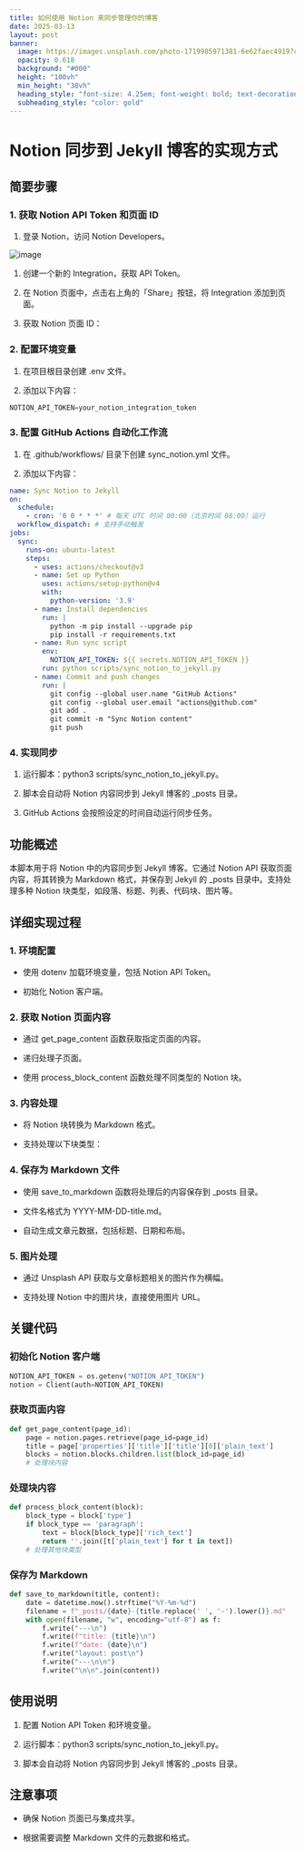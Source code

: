 ```yaml
---
title: 如何使用 Notion 来同步管理你的博客
date: 2025-03-13
layout: post
banner:
  image: https://images.unsplash.com/photo-1719985971381-6e62faec4919?crop=entropy&cs=tinysrgb&fit=max&fm=jpg&ixid=M3w2OTIwMzJ8MHwxfHJhbmRvbXx8fHx8fHx8fDE3NDE4Mjk4ODd8&ixlib=rb-4.0.3&q=80&w=1080
  opacity: 0.618
  background: "#000"
  height: "100vh"
  min_height: "38vh"
  heading_style: "font-size: 4.25em; font-weight: bold; text-decoration: underline"
  subheading_style: "color: gold"
---
```


# Notion 同步到 Jekyll 博客的实现方式

## 简要步骤

### 1. 获取 Notion API Token 和页面 ID

1. 登录 Notion，访问 Notion Developers。

![image](https://prod-files-secure.s3.us-west-2.amazonaws.com/a7a0cc5a-89b9-4cda-8686-1fba0ca52f40/d19c1afe-dea5-4312-9333-786b0ba83054/image.png?X-Amz-Algorithm=AWS4-HMAC-SHA256&X-Amz-Content-Sha256=UNSIGNED-PAYLOAD&X-Amz-Credential=ASIAZI2LB466TZ5WNCXT%2F20250313%2Fus-west-2%2Fs3%2Faws4_request&X-Amz-Date=20250313T013806Z&X-Amz-Expires=3600&X-Amz-Security-Token=IQoJb3JpZ2luX2VjEIH%2F%2F%2F%2F%2F%2F%2F%2F%2F%2FwEaCXVzLXdlc3QtMiJHMEUCIF3XEblb5PIc9ATlKkMMgDXI2jlbWCnuh2lWR93LMeH6AiEAtsjX%2BEzyeMEzA5%2FrOWMzH5k56Gt07yr3RIUelu9Zr0MqiAQIyv%2F%2F%2F%2F%2F%2F%2F%2F%2F%2FARAAGgw2Mzc0MjMxODM4MDUiDL52YMSgXlx3oJp8xSrcAxQ8AqR2KxiwT9fQEFjDs0iUZhF10dEDZ61wGcjEu4UxYfwcQLzdZZ3gYundnUOiKA%2B8FTDuq1ixFxDsalf0KEf%2BHLciN%2Fjh2Xq0w8g6iV%2FC5R64rqnryZwI3N42MUNCq4TqMd0O62R27umxYXXLhkM4tHwkixLIl7LZjgcSG90kbKtqyS6WF8NdPcZqgj0DmJBmt1vwxLASfZjjrDqtRPk%2FT4J0bn%2BjYt0i%2Brlna2Y5gSD184k8zdCbGbvPu3ftj3k4F%2FktxTLPbXkZk7k3Q67S1G7%2B46qC1dgeo3%2FVvkkrYrU2Qvs71DI8ObH5Lh2RtXQ5YGRLD1d%2BIvF6RLpYjLuqJZgglhZzEsCZ2ZhCSoOScauU0hEekHXvxCz8kgO5Jg2v6oMAgpDOpp8KEW54F9HkF2Qcd3bOs1kv9YaDwhouxCd39FlqDrUkvOricBDEXTVAOLKtBabPbA8FzXAiyLD2k5H5fREIfoIC17bYBHTDfTaOSmjecniHKN01JtkfUjWrt3Cr3ghB7m8CxD7L5G9mMDorOT75%2FqtM6CTneJAYGgtT2NVDQgKDZCojihflh8yhnaiDuLBYP4BrJ6DIfUDfWXnAb8Ijs8BIJtELy%2BrvumLlFYz%2F7BpbngwEMO3gyL4GOqUBnlOCVBX7vkZJexVe%2FSt6XgFqpUgQn930QiqlJGfgOx2cIOlihsjle4dlrnIWtHaT%2FsE%2BFjOTaFpK1EQH%2FdZLyea70LoSJwHrPBh%2B%2FGth3H6AY0Oq%2FIbBUsM7AwnxhEh%2B7W%2Br3UiCBn7MhVTTfEG%2FVlqMmc5MqYwWMQBGjbuw2dIr2LNJoKTg8flD6W2XK7dwLe16b15umdnafi7NBE3F%2FqPfBrw3&X-Amz-Signature=c9a5b6053502c31a00eb2d38cd936e0dd1598c1eec43b126a4fc47fffe633ad5&X-Amz-SignedHeaders=host&x-id=GetObject)

1. 创建一个新的 Integration，获取 API Token。

1. 在 Notion 页面中，点击右上角的「Share」按钮，将 Integration 添加到页面。

1. 获取 Notion 页面 ID：


### 2. 配置环境变量

1. 在项目根目录创建 .env 文件。

1. 添加以下内容：

```javascript
NOTION_API_TOKEN=your_notion_integration_token
```

### 3. 配置 GitHub Actions 自动化工作流

1. 在 .github/workflows/ 目录下创建 sync_notion.yml 文件。

1. 添加以下内容：

```yaml
name: Sync Notion to Jekyll
on:
  schedule:
    - cron: '0 0 * * *' # 每天 UTC 时间 00:00（北京时间 08:00）运行
  workflow_dispatch: # 支持手动触发
jobs:
  sync:
    runs-on: ubuntu-latest
    steps:
      - uses: actions/checkout@v3
      - name: Set up Python
        uses: actions/setup-python@v4
        with:
          python-version: '3.9'
      - name: Install dependencies
        run: |
          python -m pip install --upgrade pip
          pip install -r requirements.txt
      - name: Run sync script
        env:
          NOTION_API_TOKEN: ${{ secrets.NOTION_API_TOKEN }}
        run: python scripts/sync_notion_to_jekyll.py
      - name: Commit and push changes
        run: |
          git config --global user.name "GitHub Actions"
          git config --global user.email "actions@github.com"
          git add .
          git commit -m "Sync Notion content"
          git push
```

### 4. 实现同步

1. 运行脚本：python3 scripts/sync_notion_to_jekyll.py。

1. 脚本会自动将 Notion 内容同步到 Jekyll 博客的 _posts 目录。

1. GitHub Actions 会按照设定的时间自动运行同步任务。

## 功能概述

本脚本用于将 Notion 中的内容同步到 Jekyll 博客。它通过 Notion API 获取页面内容，将其转换为 Markdown 格式，并保存到 Jekyll 的 _posts 目录中。支持处理多种 Notion 块类型，如段落、标题、列表、代码块、图片等。

## 详细实现过程

### 1. 环境配置

- 使用 dotenv 加载环境变量，包括 Notion API Token。

- 初始化 Notion 客户端。

### 2. 获取 Notion 页面内容

- 通过 get_page_content 函数获取指定页面的内容。

- 递归处理子页面。

- 使用 process_block_content 函数处理不同类型的 Notion 块。

### 3. 内容处理

- 将 Notion 块转换为 Markdown 格式。

- 支持处理以下块类型：


### 4. 保存为 Markdown 文件

- 使用 save_to_markdown 函数将处理后的内容保存到 _posts 目录。

- 文件名格式为 YYYY-MM-DD-title.md。

- 自动生成文章元数据，包括标题、日期和布局。

### 5. 图片处理

- 通过 Unsplash API 获取与文章标题相关的图片作为横幅。

- 支持处理 Notion 中的图片块，直接使用图片 URL。

## 关键代码

### 初始化 Notion 客户端

```python
NOTION_API_TOKEN = os.getenv("NOTION_API_TOKEN")
notion = Client(auth=NOTION_API_TOKEN)
```

### 获取页面内容

```python
def get_page_content(page_id):
    page = notion.pages.retrieve(page_id=page_id)
    title = page['properties']['title']['title'][0]['plain_text']
    blocks = notion.blocks.children.list(block_id=page_id)
    # 处理块内容
```

### 处理块内容

```python
def process_block_content(block):
    block_type = block['type']
    if block_type == 'paragraph':
        text = block[block_type]['rich_text']
        return ''.join([t['plain_text'] for t in text])
    # 处理其他块类型
```

### 保存为 Markdown

```python
def save_to_markdown(title, content):
    date = datetime.now().strftime("%Y-%m-%d")
    filename = f"_posts/{date}-{title.replace(' ', '-').lower()}.md"
    with open(filename, "w", encoding="utf-8") as f:
        f.write("---\n")
        f.write(f"title: {title}\n")
        f.write(f"date: {date}\n")
        f.write("layout: post\n")
        f.write("---\n\n")
        f.write("\n\n".join(content))
```

## 使用说明

1. 配置 Notion API Token 和环境变量。

1. 运行脚本：python3 scripts/sync_notion_to_jekyll.py。

1. 脚本会自动将 Notion 内容同步到 Jekyll 博客的 _posts 目录。

## 注意事项

- 确保 Notion 页面已与集成共享。

- 根据需要调整 Markdown 文件的元数据和格式。